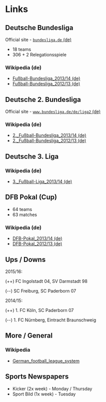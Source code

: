 # Links

## Deutsche Bundesliga

Official site - [`bundesliga.de` (de)](http://bundesliga.de)

- 18 teams
- 306 + 2 Relegationsspiele

### Wikipedia (de)

- [Fußball-Bundesliga_2013/14 (de)](http://de.wikipedia.org/wiki/Fußball-Bundesliga_2013/14)
- [Fußball-Bundesliga_2012/13 (de)](http://de.wikipedia.org/wiki/Fußball-Bundesliga_2012/13)


## Deutsche 2. Bundesliga

Official site - [`www.bundesliga.de/de/liga2` (de)](http://www.bundesliga.de/de/liga2)

### Wikipedia (de)

- [2._Fußball-Bundesliga_2013/14 (de)](http://de.wikipedia.org/wiki/2._Fußball-Bundesliga_2013/14)
- [2._Fußball-Bundesliga_2012/13 (de)](http://de.wikipedia.org/wiki/2._Fußball-Bundesliga_2012/13)


## Deutsche 3. Liga

### Wikipedia (de)

- [3._Fußball-Liga_2013/14 (de)](http://de.wikipedia.org/wiki/3._Fußball-Liga_2013/14)


## DFB Pokal (Cup)

- 64 teams
- 63 matches

### Wikipedia (de)

- [DFB-Pokal_2013/14 (de)](http://de.wikipedia.org/wiki/DFB-Pokal_2013/14)
- [DFB-Pokal_2012/13 (de)](http://de.wikipedia.org/wiki/DFB-Pokal_2012/13)


## Ups / Downs

2015/16:

(++) FC Ingolstadt 04, SV Darmstadt 98

(--) SC Freiburg, SC Paderborn 07

2014/15:

(++)  1. FC Köln, SC Paderborn 07

(--)  1. FC Nürnberg, Eintracht Braunschweig



## More / General

### Wikipedia

- [German_football_league_system](http://en.wikipedia.org/wiki/German_football_league_system)


## Sports Newspapers

- Kicker (2x week) - Monday / Thursday
- Sport Bild (1x week)  - Tuesday
